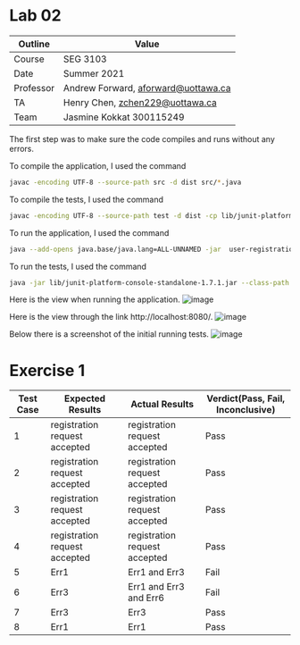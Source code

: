# Lab 02

| Outline | Value |
| --- | --- |
| Course | SEG 3103 |
| Date | Summer 2021 |
| Professor | Andrew Forward, aforward@uottawa.ca |
| TA | Henry Chen, zchen229@uottawa.ca |
| Team |Jasmine Kokkat 300115249<br>|


The first step was to make sure the code compiles and runs without any errors.

To compile the application, I used the command
```bash
javac -encoding UTF-8 --source-path src -d dist src/*.java
```
To compile the tests, I used the command
```bash
javac -encoding UTF-8 --source-path test -d dist -cp lib/junit-platform-console-standalone-1.7.1.jar test/*.java src/*.java
``` 

To run the application, I used the command
```bash
java --add-opens java.base/java.lang=ALL-UNNAMED -jar  user-registration-app-0.1.0.jar
```
To run the tests, I used the command
```bash
java -jar lib/junit-platform-console-standalone-1.7.1.jar --class-path dist --scan-class-path
```


Here is the view when running the application.
![image](https://user-images.githubusercontent.com/55165117/119868541-2871b800-beed-11eb-9acd-892fc2301910.png)

Here is the view through the link http://localhost:8080/.
![image](https://user-images.githubusercontent.com/55165117/119871175-3117bd80-bef0-11eb-837c-4f2be346dee3.png)

Below there is a screenshot of the initial running tests.
![image](https://user-images.githubusercontent.com/55165117/119871524-82c04800-bef0-11eb-8d37-8685e98266ec.png)

# Exercise 1

Test Case |  Expected Results             | Actual Results                   | Verdict(Pass, Fail, Inconclusive)
----------|-------------------------------|----------------------------------|----------------------------------
1         | registration request accepted | registration request accepted    | Pass
2         | registration request accepted | registration request accepted    | Pass
3         | registration request accepted | registration request accepted    | Pass
4         | registration request accepted | registration request accepted    | Pass
5         | Err1                          | Err1 and Err3                    | Fail
6         | Err3                          | Err1 and Err3  and Err6          | Fail
7         | Err3                          | Err3                             | Pass
8         | Err1                          | Err1                             | Pass
